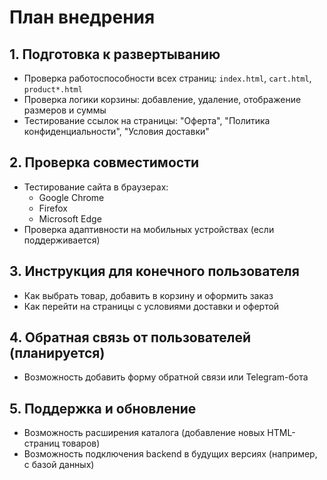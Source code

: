 # План внедрения

## 1. Подготовка к развертыванию

- Проверка работоспособности всех страниц: `index.html`, `cart.html`, `product*.html`
- Проверка логики корзины: добавление, удаление, отображение размеров и суммы
- Тестирование ссылок на страницы: "Оферта", "Политика конфиденциальности", "Условия доставки"

## 2. Проверка совместимости

- Тестирование сайта в браузерах:
  - Google Chrome
  - Firefox
  - Microsoft Edge
- Проверка адаптивности на мобильных устройствах (если поддерживается)

## 3. Инструкция для конечного пользователя

- Как выбрать товар, добавить в корзину и оформить заказ
- Как перейти на страницы с условиями доставки и офертой

## 4. Обратная связь от пользователей (планируется)

- Возможность добавить форму обратной связи или Telegram-бота

## 5. Поддержка и обновление

- Возможность расширения каталога (добавление новых HTML-страниц товаров)
- Возможность подключения backend в будущих версиях (например, с базой данных)
